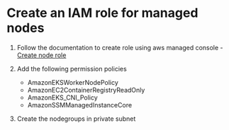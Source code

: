 # Create an IAM role for managed nodes

1. Follow the documentation to create role using aws managed console - [Create node role](https://docs.aws.amazon.com/eks/latest/userguide/create-node-role.html#create-worker-node-role)
2. Add the following permission policies
   - AmazonEKSWorkerNodePolicy
   - AmazonEC2ContainerRegistryReadOnly
   - AmazonEKS_CNI_Policy
   - AmazonSSMManagedInstanceCore

3. Create the nodegroups in private subnet 
